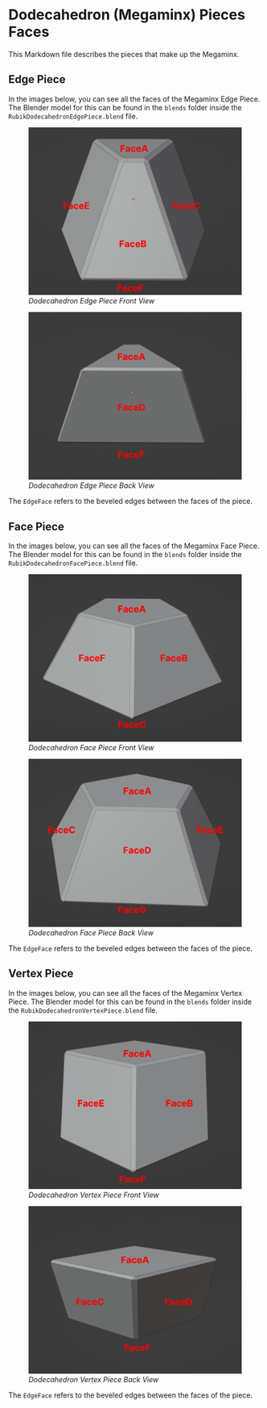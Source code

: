 # Dodecahedron (Megaminx) Pieces Faces

This Markdown file describes the pieces that make up the Megaminx.

## Edge Piece

In the images below, you can see all the faces of the Megaminx Edge Piece. The Blender model for this can be found in the `blends` folder inside the `RubikDodecahedronEdgePiece.blend` file.

<figure>
    <img src="../../../../../../blends/DodecahedronEdgePieceFront.png"
         alt="Dodecahedron Edge Piece Front View"
         title="Dodecahedron Edge Piece Front View"
         width="500"
    >
    <figcaption><i>Dodecahedron Edge Piece Front View</i></figcaption>
</figure>

<figure>
    <img src="../../../../../../blends/DodecahedronEdgePieceBack.png"
         alt="Dodecahedron Edge Piece Back View"
         title="Dodecahedron Edge Piece Back View"
         width="500"
    >
    <figcaption><i>Dodecahedron Edge Piece Back View</i></figcaption>
</figure>

The `EdgeFace` refers to the beveled edges between the faces of the piece.

## Face Piece

In the images below, you can see all the faces of the Megaminx Face Piece. The Blender model for this can be found in the `blends` folder inside the `RubikDodecahedronFacePiece.blend` file.

<figure>
    <img src="../../../../../../blends/DodecahedronFacePieceFront.png"
         alt="Dodecahedron Face Piece Front View"
         title="Dodecahedron Face Piece Front View"
         width="500"
    >
    <figcaption><i>Dodecahedron Face Piece Front View</i></figcaption>
</figure>

<figure>
    <img src="../../../../../../blends/DodecahedronFacePieceBack.png"
         alt="Dodecahedron Face Piece Back View"
         title="Dodecahedron Face Piece Back View"
         width="500"
    >
    <figcaption><i>Dodecahedron Face Piece Back View</i></figcaption>
</figure>

The `EdgeFace` refers to the beveled edges between the faces of the piece.

## Vertex Piece

In the images below, you can see all the faces of the Megaminx Vertex Piece. The Blender model for this can be found in the `blends` folder inside the `RubikDodecahedronVertexPiece.blend` file.

<figure>
    <img src="../../../../../../blends/DodecahedronVertexPieceFront.png"
         alt="Dodecahedron Vertex Piece Front View"
         title="Dodecahedron Vertex Piece Front View"
         width="500"
    >
    <figcaption><i>Dodecahedron Vertex Piece Front View</i></figcaption>
</figure>

<figure>
    <img src="../../../../../../blends/DodecahedronVertexPieceBack.png"
         alt="Dodecahedron Vertex Piece Back View"
         title="Dodecahedron Vertex Piece Back View"
         width="500"
    >
    <figcaption><i>Dodecahedron Vertex Piece Back View</i></figcaption>
</figure>

The `EdgeFace` refers to the beveled edges between the faces of the piece.